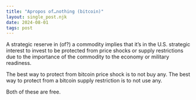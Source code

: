 ```yaml
---
title: "Apropos of…nothing (bitcoin)"
layout: single_post.njk
date: 2024-08-01
tags: post
---
```


A strategic reserve in (of?) a commodity implies that it’s in the U.S. strategic interest to invest to be protected from price shocks or supply restrictions due to the importance of the commodity to the economy or military readiness.

The best way to protect from bitcoin price shock is to not buy any. The best way to protect from a bitcoin supply restriction is to not use any.

Both of these are free.
